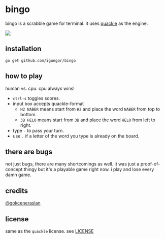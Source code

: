 # bingo

bingo is a scrabble game for terminal. it uses [quackle](https://github.com/quackle/quackle) as the
engine.

![](http://i.imgur.com/RvFeEyz.png)

## installation

`go get github.com/igungor/bingo`

## how to play

human vs. cpu. cpu always wins!

- `ctrl-s` toggles scores.
- input box accepts quackle-format
  * `H2 NABER` means start from `H2` and place the word `NABER` from top to bottom.
  * `3B HELO` means start from `3B` and place the word `HELO` from left to right.
- type `-` to pass your turn.
- use `.` if a letter of the word you type is already on the board.

## there are bugs

not just bugs, there are many shortcomings as well. it was just a proof-of-concept thingy but it's
a playable game right now. i play and lose every damn game.

## credits

[@gokceneraslan](https://github.com/gokceneraslan)

## license

same as the `quackle` license. see
[LICENSE](https://github.com/quackle/quackle/blob/master/LICENSE)
